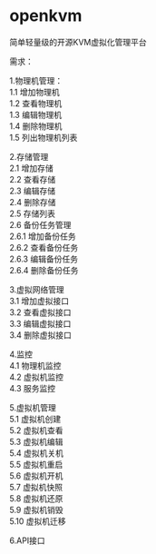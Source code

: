 openkvm
=======

简单轻量级的开源KVM虚拟化管理平台  

需求：  

1.物理机管理：  
  1.1 增加物理机  
  1.2 查看物理机  
  1.3 编辑物理机  
  1.4 删除物理机  
  1.5 列出物理机列表  

2.存储管理  
  2.1 增加存储  
  2.2 查看存储  
  2.3 编辑存储  
  2.4 删除存储  
  2.5 存储列表  
  2.6 备份任务管理  
      2.6.1 增加备份任务  
      2.6.2 查看备份任务  
      2.6.3 编辑备份任务  
      2.6.4 删除备份任务  
      
3.虚拟网络管理  
  3.1 增加虚拟接口  
  3.2 查看虚拟接口  
  3.3 编辑虚拟接口  
  3.4 删除虚拟接口  
  
4.监控  
  4.1 物理机监控  
  4.2 虚拟机监控  
  4.3 服务监控  

5.虚拟机管理  
  5.1 虚拟机创建    
  5.2 虚拟机查看    
  5.3 虚拟机编辑  
  5.4 虚拟机关机    
  5.5 虚拟机重启  
  5.6 虚拟机开机  
  5.7 虚拟机快照  
  5.8 虚拟机还原   
  5.9 虚拟机销毁  
  5.10 虚拟机迁移    

6.API接口
